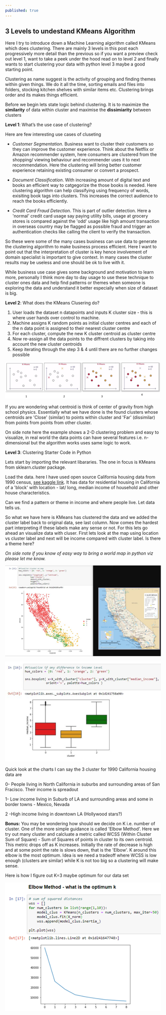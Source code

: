 ```yaml
---
published: true
---
```

## 3 Levels to undestand KMeans Algorithm

Here I try to introduce down a Machine Learning algorithm called KMeans which does clustering. There are mainly 3 levels in this post each progressively more detail than the previous so if you want a preview check out level 1, want to take a peek under the hood read on to level 2 and finally wants to start clustering your data with python level 3 maybe a good starting point.

Clustering as name suggest is the activity of grouping and finding themes within given things. We do it all the time, sorting emails and files into folders, stocking kitchen shelves with similar items etc. Clustering brings order and its makes things efficient.

Before we begin lets state logic behind clustering. It is to maximize the **similarity** of data within cluster and maximise the **dissimiarity** between clusters


**Level 1**: What’s the use case of clustering?

Here are few interesting use cases of cluseting

- _Customer Segmentation_. Business want to cluster their customers so they can improve the customer experience. Think about the Netflix or Amazon recommender system, here consumers are clustered from the shopping/ viewing behaviour and recommender uses it to next recommendation. Here the clustering will bring better customer experience retaining existing consumer or convert a prospect.

- _Document Classification_. With increasing amount of digital text and books an efficient way to catgegorize the those books is needed. Here clustering algorithm can help classifying using frequency of words, exisiting book tags into clusters. This increases the correct audience to reach the books efficiently.

- _Credit Card Fraud Detection_. This is part of outlier detection. Here a 'normal' credit card usage say paying utility bills, usage at grocery stores is compared against the 'odd' usage like high amount transaction in overseas country may be flagged as possible fraud and trigger an authentication checks like calling the client to verify the transaction.

So these were some of the many cases business can use data to generate the clustering algorithm to make business process efficient. Here I want to point out that the interpretation of cluster is key hence involvement of domain specialist is important to give context. In many cases the cluster results may be useless and one should be ok to live with it. 

While business use case gives some background and motivation to learn more, personally I think more day to day usage to use these technique to cluster ones data and help find patterns or themes when someone is exploring the data and understand it better especially when size of dataset is big.



**Level 2**: What does the  KMeans Clusering do?

1. User loads the dataset n datapoints and inputs K cluster size - this is where user hands over control to machine.
2. Machine assigns K random points as initial cluster centres and each of the n data point is assigned to their nearest cluster centre
3. For each cluster, compute the new K cluster centroid as cluster centre
4. Now re-assign all the data points to the diffrent clusters by taking into account the new cluster centroids
5. Keep iterating through the step 3 & 4 until there are no further changes possible

![Capture1](/images/Capture1.JPG)




If you are wondering what centroid is think of center of gravity from high school physics. Essentially what we have done is the found clusters whose centroids are 'Close' (similar) to points within cluster and 'Far' (dissimilar) from points from points from other cluster.

On side note here the example shows a 2-D clustering problem and easy to visualize, in real world the data points can have several features i.e. n-dimensional but the algorithm works uses same logic to work.


**Level 3**: Clustering Starter Code in Python

Lets start by importing the relevant libararies. The one in focus is KMeans from sklearn.cluster package.

<script src="https://gist.github.com/AjoyNambiar/a694f35e11e3cf4b2a482016b34e0205.js"></script>

Load the data. here I have used open source California housing data from 1990 census, [see kaggle link](https://www.kaggle.com/camnugent/california-housing-prices). It has data for residential housing in California of a 'block' with location - lat/ long, median income of household and other house characteristics.


<script src="https://gist.github.com/AjoyNambiar/edb302de420e8ce6e0a2d8ffe45d1b32.js"></script>

Can we find a pattern or theme in income and where people live. Let data tells us.

<script src="https://gist.github.com/AjoyNambiar/f684b1a3c14970b49d2a1a7d34cfb427.js"></script>

So what we have here is KMeans has clustered the data and we added the cluster label back to original data, see last column. Now comes the hardest part interpreting if these labels make any sense or not. For this lets go ahead an visualize data with cluser. First lets look at the map using location vs cluster label and next will be income compared with cluster label. Is there a theme here?

_On side note if you know of easy way to bring a world map in python viz please let me know._

![Map.JPG](/images/Map.JPG)

![income.JPG](/images/income.JPG)

Quick look at the charts I can say the 3 cluster for 1990 California housing data are 

0- People living in North California in suburbs and surrounding areas of San Fracisco. Their income is spreadout

1- Low income living in Suburb of LA and surrounding areas and some in border towns - Mexico, Nevada

2 -High income living in downtown LA  (Hollywood stars?)

**Bonus:** You may be wondering how should we decide on K i.e. number of cluster.  One of the more simple guidance is called 'Elbow Method'. Here we try out many cluster and calcluate a metric called WCSS (Within Cluster Sum of Square) - Sum of Squares of points in cluster to its own centroid. This metric drops off as K increases. Initially the rate of decrease is high and at some point the rate is slows down, that is the 'Elbow'. K around this elbow is the most optimum. Idea is we need a tradeoff where WCSS is low  enough (clusters are similar) while K is not too big so a clustering will make sense.

Here is how I figure out K=3 maybe optimum for our data set

![Elbow.PNG](/images/Elbow.PNG)
